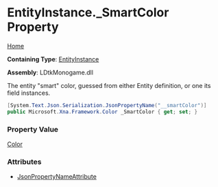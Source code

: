 # EntityInstance\.\_SmartColor Property

[Home](../../../README.md)

**Containing Type**: [EntityInstance](../README.md)

**Assembly**: LDtkMonogame\.dll

  
The entity "smart" color, guessed from either Entity definition, or one its field
instances\.

```csharp
[System.Text.Json.Serialization.JsonPropertyName("__smartColor")]
public Microsoft.Xna.Framework.Color _SmartColor { get; set; }
```

### Property Value

[Color](https://docs.microsoft.com/en-us/dotnet/api/microsoft.xna.framework.color)

### Attributes

* [JsonPropertyNameAttribute](https://docs.microsoft.com/en-us/dotnet/api/system.text.json.serialization.jsonpropertynameattribute)

